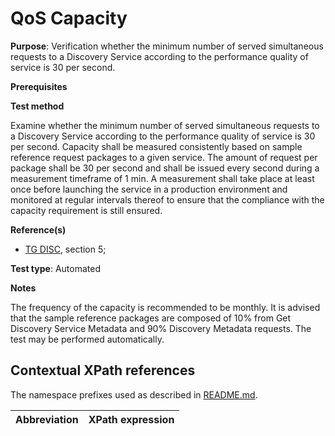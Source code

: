 # QoS Capacity

**Purpose**: Verification whether the minimum number of served simultaneous requests to a Discovery Service according to the performance quality of service is 30 per second.

**Prerequisites**

**Test method**

Examine whether the minimum number of served simultaneous requests to a Discovery Service according to the performance quality of service is 30 per second. Capacity shall be measured consistently based on sample reference request packages to a given service. The amount of request per package shall be 30 per second and shall be issued every second during a measurement timeframe of 1 min. A measurement shall take place at least once before launching the service in a production environment and monitored at regular intervals thereof to ensure that the compliance with the capacity requirement is still ensured.

**Reference(s)**

* [TG DISC](README.md#ref_TG_DISC), section 5;

**Test type**: Automated

**Notes**

The frequency of the capacity is recommended to be monthly. It is advised that the sample reference packages are composed of 10% from Get Discovery Service Metadata and 90% Discovery Metadata requests. The test may be performed automatically.

## Contextual XPath references

The namespace prefixes used as described in [README.md](README.md#namespaces).

Abbreviation                                               |  XPath expression
---------------------------------------------------------- | -------------------------------------------------------------------------
